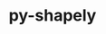 ---
title: "py-shapely"
layout: cache
categories: [package, develop]
meta: {"versions": ["2.0.1", "2.0.2"], "compilers": ["apple-clang@=15.0.0", "gcc@=11.3.0"], "oss": ["ubuntu22.04", "ventura"], "platforms": ["darwin", "linux"], "targets": ["aarch64", "x86_64_v3"], "stacks": ["ml-darwin-aarch64-mps", "ml-linux-x86_64-cpu", "ml-linux-x86_64-cuda", "root"], "num_specs": 47, "num_specs_by_stack": {"ml-darwin-aarch64-mps": 9, "root": 47, "ml-linux-x86_64-cuda": 23, "ml-linux-x86_64-cpu": 21}}
spec_details: [{"hash": "mvgr7gen3tocgt5jsymt4rieflhqv4tb", "compiler": "apple-clang@=15.0.0", "versions": ["2.0.2"], "os": "ventura", "platform": "darwin", "target": "aarch64", "variants": ["build_system=python_pip"], "stacks": ["ml-darwin-aarch64-mps", "root"], "size": "-", "tarball": "https://binaries.spack.io/develop/build_cache/darwin-ventura-aarch64/apple-clang-15.0.0/py-shapely-2.0.2/darwin-ventura-aarch64-apple-clang-15.0.0-py-shapely-2.0.2-mvgr7gen3tocgt5jsymt4rieflhqv4tb.spack"}, {"hash": "77nx2jpf4msqewoy66cvqbm62eka2pfs", "compiler": "apple-clang@=15.0.0", "versions": ["2.0.2"], "os": "ventura", "platform": "darwin", "target": "aarch64", "variants": ["build_system=python_pip"], "stacks": ["ml-darwin-aarch64-mps", "root"], "size": "-", "tarball": "https://binaries.spack.io/develop/build_cache/darwin-ventura-aarch64/apple-clang-15.0.0/py-shapely-2.0.2/darwin-ventura-aarch64-apple-clang-15.0.0-py-shapely-2.0.2-77nx2jpf4msqewoy66cvqbm62eka2pfs.spack"}, {"hash": "3klgy6gsux4ewkzifxazbwto26bs4vr2", "compiler": "apple-clang@=15.0.0", "versions": ["2.0.2"], "os": "ventura", "platform": "darwin", "target": "aarch64", "variants": ["build_system=python_pip"], "stacks": ["ml-darwin-aarch64-mps", "root"], "size": "-", "tarball": "https://binaries.spack.io/develop/build_cache/darwin-ventura-aarch64/apple-clang-15.0.0/py-shapely-2.0.2/darwin-ventura-aarch64-apple-clang-15.0.0-py-shapely-2.0.2-3klgy6gsux4ewkzifxazbwto26bs4vr2.spack"}, {"hash": "cs7s2oyv26o6lylcxxfsdybnnb5yc5le", "compiler": "apple-clang@=15.0.0", "versions": ["2.0.2"], "os": "ventura", "platform": "darwin", "target": "aarch64", "variants": ["build_system=python_pip"], "stacks": ["ml-darwin-aarch64-mps", "root"], "size": "-", "tarball": "https://binaries.spack.io/develop/build_cache/darwin-ventura-aarch64/apple-clang-15.0.0/py-shapely-2.0.2/darwin-ventura-aarch64-apple-clang-15.0.0-py-shapely-2.0.2-cs7s2oyv26o6lylcxxfsdybnnb5yc5le.spack"}, {"hash": "folctlcn2szd663vwgokdlv7uz2t43fn", "compiler": "apple-clang@=15.0.0", "versions": ["2.0.2"], "os": "ventura", "platform": "darwin", "target": "aarch64", "variants": ["build_system=python_pip"], "stacks": ["ml-darwin-aarch64-mps", "root"], "size": "-", "tarball": "https://binaries.spack.io/develop/build_cache/darwin-ventura-aarch64/apple-clang-15.0.0/py-shapely-2.0.2/darwin-ventura-aarch64-apple-clang-15.0.0-py-shapely-2.0.2-folctlcn2szd663vwgokdlv7uz2t43fn.spack"}, {"hash": "qpsr2witi63ihllwleliqhxlkuhrp4yo", "compiler": "apple-clang@=15.0.0", "versions": ["2.0.2"], "os": "ventura", "platform": "darwin", "target": "aarch64", "variants": ["build_system=python_pip"], "stacks": ["ml-darwin-aarch64-mps", "root"], "size": "-", "tarball": "https://binaries.spack.io/develop/build_cache/darwin-ventura-aarch64/apple-clang-15.0.0/py-shapely-2.0.2/darwin-ventura-aarch64-apple-clang-15.0.0-py-shapely-2.0.2-qpsr2witi63ihllwleliqhxlkuhrp4yo.spack"}, {"hash": "oprvyacl4krdi6emf4yhkg2hxpfpkpzd", "compiler": "apple-clang@=15.0.0", "versions": ["2.0.2"], "os": "ventura", "platform": "darwin", "target": "aarch64", "variants": ["build_system=python_pip"], "stacks": ["ml-darwin-aarch64-mps", "root"], "size": "-", "tarball": "https://binaries.spack.io/develop/build_cache/darwin-ventura-aarch64/apple-clang-15.0.0/py-shapely-2.0.2/darwin-ventura-aarch64-apple-clang-15.0.0-py-shapely-2.0.2-oprvyacl4krdi6emf4yhkg2hxpfpkpzd.spack"}, {"hash": "uuivnvb2jdb5gloypfocwjp52frrau2i", "compiler": "apple-clang@=15.0.0", "versions": ["2.0.2"], "os": "ventura", "platform": "darwin", "target": "aarch64", "variants": ["build_system=python_pip"], "stacks": ["ml-darwin-aarch64-mps", "root"], "size": "-", "tarball": "https://binaries.spack.io/develop/build_cache/darwin-ventura-aarch64/apple-clang-15.0.0/py-shapely-2.0.2/darwin-ventura-aarch64-apple-clang-15.0.0-py-shapely-2.0.2-uuivnvb2jdb5gloypfocwjp52frrau2i.spack"}, {"hash": "rgtd2mc2b7n43dabnvbis7no2tswvq4k", "compiler": "apple-clang@=15.0.0", "versions": ["2.0.2"], "os": "ventura", "platform": "darwin", "target": "aarch64", "variants": ["build_system=python_pip"], "stacks": ["ml-darwin-aarch64-mps", "root"], "size": "-", "tarball": "https://binaries.spack.io/develop/build_cache/darwin-ventura-aarch64/apple-clang-15.0.0/py-shapely-2.0.2/darwin-ventura-aarch64-apple-clang-15.0.0-py-shapely-2.0.2-rgtd2mc2b7n43dabnvbis7no2tswvq4k.spack"}, {"hash": "3taghva7tg57ocy3uq5rwp5jj72ajme7", "compiler": "gcc@=11.3.0", "versions": ["2.0.2"], "os": "ubuntu22.04", "platform": "linux", "target": "x86_64_v3", "variants": ["build_system=python_pip"], "stacks": ["root", "ml-linux-x86_64-cuda"], "size": "-", "tarball": "https://binaries.spack.io/develop/build_cache/linux-ubuntu22.04-x86_64_v3/gcc-11.3.0/py-shapely-2.0.2/linux-ubuntu22.04-x86_64_v3-gcc-11.3.0-py-shapely-2.0.2-3taghva7tg57ocy3uq5rwp5jj72ajme7.spack"}, {"hash": "oi2xa6cplkpfuyprec5jg2ymwwhadblx", "compiler": "gcc@=11.3.0", "versions": ["2.0.1"], "os": "ubuntu22.04", "platform": "linux", "target": "x86_64_v3", "variants": ["build_system=python_pip"], "stacks": ["root", "ml-linux-x86_64-cuda"], "size": "-", "tarball": "https://binaries.spack.io/develop/build_cache/linux-ubuntu22.04-x86_64_v3/gcc-11.3.0/py-shapely-2.0.1/linux-ubuntu22.04-x86_64_v3-gcc-11.3.0-py-shapely-2.0.1-oi2xa6cplkpfuyprec5jg2ymwwhadblx.spack"}, {"hash": "azareipplcjwhniz3h4oyqqb4e6piwj4", "compiler": "gcc@=11.3.0", "versions": ["2.0.1"], "os": "ubuntu22.04", "platform": "linux", "target": "x86_64_v3", "variants": ["build_system=python_pip"], "stacks": ["root", "ml-linux-x86_64-cpu"], "size": "-", "tarball": "https://binaries.spack.io/develop/build_cache/linux-ubuntu22.04-x86_64_v3/gcc-11.3.0/py-shapely-2.0.1/linux-ubuntu22.04-x86_64_v3-gcc-11.3.0-py-shapely-2.0.1-azareipplcjwhniz3h4oyqqb4e6piwj4.spack"}, {"hash": "ctzfn6cr5luz3cgjw3xhc6u2izb42khb", "compiler": "gcc@=11.3.0", "versions": ["2.0.1"], "os": "ubuntu22.04", "platform": "linux", "target": "x86_64_v3", "variants": ["build_system=python_pip"], "stacks": ["root", "ml-linux-x86_64-cpu"], "size": "-", "tarball": "https://binaries.spack.io/develop/build_cache/linux-ubuntu22.04-x86_64_v3/gcc-11.3.0/py-shapely-2.0.1/linux-ubuntu22.04-x86_64_v3-gcc-11.3.0-py-shapely-2.0.1-ctzfn6cr5luz3cgjw3xhc6u2izb42khb.spack"}, {"hash": "jvjfewzh22fskkzkfaxswrcvzorhh3nz", "compiler": "gcc@=11.3.0", "versions": ["2.0.1"], "os": "ubuntu22.04", "platform": "linux", "target": "x86_64_v3", "variants": ["build_system=python_pip"], "stacks": ["root", "ml-linux-x86_64-cpu"], "size": "-", "tarball": "https://binaries.spack.io/develop/build_cache/linux-ubuntu22.04-x86_64_v3/gcc-11.3.0/py-shapely-2.0.1/linux-ubuntu22.04-x86_64_v3-gcc-11.3.0-py-shapely-2.0.1-jvjfewzh22fskkzkfaxswrcvzorhh3nz.spack"}, {"hash": "xn77xnlc7spbhwe7wgrb27jwbqwlz2sh", "compiler": "gcc@=11.3.0", "versions": ["2.0.1"], "os": "ubuntu22.04", "platform": "linux", "target": "x86_64_v3", "variants": ["build_system=python_pip"], "stacks": ["root", "ml-linux-x86_64-cpu"], "size": "-", "tarball": "https://binaries.spack.io/develop/build_cache/linux-ubuntu22.04-x86_64_v3/gcc-11.3.0/py-shapely-2.0.1/linux-ubuntu22.04-x86_64_v3-gcc-11.3.0-py-shapely-2.0.1-xn77xnlc7spbhwe7wgrb27jwbqwlz2sh.spack"}, {"hash": "4ak6h2kafdx2vnrcmpimxcgbpdqvlzfk", "compiler": "gcc@=11.3.0", "versions": ["2.0.1"], "os": "ubuntu22.04", "platform": "linux", "target": "x86_64_v3", "variants": ["build_system=python_pip"], "stacks": ["root", "ml-linux-x86_64-cuda"], "size": "-", "tarball": "https://binaries.spack.io/develop/build_cache/linux-ubuntu22.04-x86_64_v3/gcc-11.3.0/py-shapely-2.0.1/linux-ubuntu22.04-x86_64_v3-gcc-11.3.0-py-shapely-2.0.1-4ak6h2kafdx2vnrcmpimxcgbpdqvlzfk.spack"}, {"hash": "3umyizlmaqfh7qwpmdbwdhqsspgllx74", "compiler": "gcc@=11.3.0", "versions": ["2.0.2"], "os": "ubuntu22.04", "platform": "linux", "target": "x86_64_v3", "variants": ["build_system=python_pip"], "stacks": ["root", "ml-linux-x86_64-cuda"], "size": "-", "tarball": "https://binaries.spack.io/develop/build_cache/linux-ubuntu22.04-x86_64_v3/gcc-11.3.0/py-shapely-2.0.2/linux-ubuntu22.04-x86_64_v3-gcc-11.3.0-py-shapely-2.0.2-3umyizlmaqfh7qwpmdbwdhqsspgllx74.spack"}, {"hash": "arwf4pufyviwewb7s4ip4hp7vdg3qd7s", "compiler": "gcc@=11.3.0", "versions": ["2.0.1"], "os": "ubuntu22.04", "platform": "linux", "target": "x86_64_v3", "variants": ["build_system=python_pip"], "stacks": ["root", "ml-linux-x86_64-cpu"], "size": "-", "tarball": "https://binaries.spack.io/develop/build_cache/linux-ubuntu22.04-x86_64_v3/gcc-11.3.0/py-shapely-2.0.1/linux-ubuntu22.04-x86_64_v3-gcc-11.3.0-py-shapely-2.0.1-arwf4pufyviwewb7s4ip4hp7vdg3qd7s.spack"}, {"hash": "chaipnbz2j55un54ahduwgswmawu2p56", "compiler": "gcc@=11.3.0", "versions": ["2.0.2"], "os": "ubuntu22.04", "platform": "linux", "target": "x86_64_v3", "variants": ["build_system=python_pip"], "stacks": ["root", "ml-linux-x86_64-cuda", "ml-linux-x86_64-cpu"], "size": "-", "tarball": "https://binaries.spack.io/develop/build_cache/linux-ubuntu22.04-x86_64_v3/gcc-11.3.0/py-shapely-2.0.2/linux-ubuntu22.04-x86_64_v3-gcc-11.3.0-py-shapely-2.0.2-chaipnbz2j55un54ahduwgswmawu2p56.spack"}, {"hash": "c7w4rnfgbxvlvpeheai3xu3qicdigun3", "compiler": "gcc@=11.3.0", "versions": ["2.0.1"], "os": "ubuntu22.04", "platform": "linux", "target": "x86_64_v3", "variants": ["build_system=python_pip"], "stacks": ["root", "ml-linux-x86_64-cpu"], "size": "-", "tarball": "https://binaries.spack.io/develop/build_cache/linux-ubuntu22.04-x86_64_v3/gcc-11.3.0/py-shapely-2.0.1/linux-ubuntu22.04-x86_64_v3-gcc-11.3.0-py-shapely-2.0.1-c7w4rnfgbxvlvpeheai3xu3qicdigun3.spack"}, {"hash": "rgebmnyxyzvmw7ejeh2qjnuw4eszvgbn", "compiler": "gcc@=11.3.0", "versions": ["2.0.1"], "os": "ubuntu22.04", "platform": "linux", "target": "x86_64_v3", "variants": ["build_system=python_pip"], "stacks": ["root", "ml-linux-x86_64-cpu"], "size": "-", "tarball": "https://binaries.spack.io/develop/build_cache/linux-ubuntu22.04-x86_64_v3/gcc-11.3.0/py-shapely-2.0.1/linux-ubuntu22.04-x86_64_v3-gcc-11.3.0-py-shapely-2.0.1-rgebmnyxyzvmw7ejeh2qjnuw4eszvgbn.spack"}, {"hash": "cqb2mfzmcia6efvhd6b52mjrvs7svfjt", "compiler": "gcc@=11.3.0", "versions": ["2.0.2"], "os": "ubuntu22.04", "platform": "linux", "target": "x86_64_v3", "variants": ["build_system=python_pip"], "stacks": ["root", "ml-linux-x86_64-cuda"], "size": "-", "tarball": "https://binaries.spack.io/develop/build_cache/linux-ubuntu22.04-x86_64_v3/gcc-11.3.0/py-shapely-2.0.2/linux-ubuntu22.04-x86_64_v3-gcc-11.3.0-py-shapely-2.0.2-cqb2mfzmcia6efvhd6b52mjrvs7svfjt.spack"}, {"hash": "bf3iaqspfsm33mlhmeqnwxalf2fprt4l", "compiler": "gcc@=11.3.0", "versions": ["2.0.1"], "os": "ubuntu22.04", "platform": "linux", "target": "x86_64_v3", "variants": ["build_system=python_pip"], "stacks": ["root", "ml-linux-x86_64-cuda"], "size": "-", "tarball": "https://binaries.spack.io/develop/build_cache/linux-ubuntu22.04-x86_64_v3/gcc-11.3.0/py-shapely-2.0.1/linux-ubuntu22.04-x86_64_v3-gcc-11.3.0-py-shapely-2.0.1-bf3iaqspfsm33mlhmeqnwxalf2fprt4l.spack"}, {"hash": "3m6ryrx73mwbvcav3ayhgq7usrvjtdch", "compiler": "gcc@=11.3.0", "versions": ["2.0.2"], "os": "ubuntu22.04", "platform": "linux", "target": "x86_64_v3", "variants": ["build_system=python_pip"], "stacks": ["root", "ml-linux-x86_64-cpu"], "size": "-", "tarball": "https://binaries.spack.io/develop/build_cache/linux-ubuntu22.04-x86_64_v3/gcc-11.3.0/py-shapely-2.0.2/linux-ubuntu22.04-x86_64_v3-gcc-11.3.0-py-shapely-2.0.2-3m6ryrx73mwbvcav3ayhgq7usrvjtdch.spack"}, {"hash": "blsa7arowldtxe74lztl4gq36l3r25uv", "compiler": "gcc@=11.3.0", "versions": ["2.0.1"], "os": "ubuntu22.04", "platform": "linux", "target": "x86_64_v3", "variants": ["build_system=python_pip"], "stacks": ["root", "ml-linux-x86_64-cpu"], "size": "-", "tarball": "https://binaries.spack.io/develop/build_cache/linux-ubuntu22.04-x86_64_v3/gcc-11.3.0/py-shapely-2.0.1/linux-ubuntu22.04-x86_64_v3-gcc-11.3.0-py-shapely-2.0.1-blsa7arowldtxe74lztl4gq36l3r25uv.spack"}, {"hash": "igunt7yimcelph54ks2evirhepadtija", "compiler": "gcc@=11.3.0", "versions": ["2.0.2"], "os": "ubuntu22.04", "platform": "linux", "target": "x86_64_v3", "variants": ["build_system=python_pip"], "stacks": ["root", "ml-linux-x86_64-cpu"], "size": "-", "tarball": "https://binaries.spack.io/develop/build_cache/linux-ubuntu22.04-x86_64_v3/gcc-11.3.0/py-shapely-2.0.2/linux-ubuntu22.04-x86_64_v3-gcc-11.3.0-py-shapely-2.0.2-igunt7yimcelph54ks2evirhepadtija.spack"}, {"hash": "jqf2atbzil2k3sd73n4fjq55ho2zmvef", "compiler": "gcc@=11.3.0", "versions": ["2.0.1"], "os": "ubuntu22.04", "platform": "linux", "target": "x86_64_v3", "variants": ["build_system=python_pip"], "stacks": ["root", "ml-linux-x86_64-cuda"], "size": "-", "tarball": "https://binaries.spack.io/develop/build_cache/linux-ubuntu22.04-x86_64_v3/gcc-11.3.0/py-shapely-2.0.1/linux-ubuntu22.04-x86_64_v3-gcc-11.3.0-py-shapely-2.0.1-jqf2atbzil2k3sd73n4fjq55ho2zmvef.spack"}, {"hash": "imjk7yyiqayqzc5ixeoxxpte77tytooh", "compiler": "gcc@=11.3.0", "versions": ["2.0.2"], "os": "ubuntu22.04", "platform": "linux", "target": "x86_64_v3", "variants": ["build_system=python_pip"], "stacks": ["root", "ml-linux-x86_64-cuda"], "size": "-", "tarball": "https://binaries.spack.io/develop/build_cache/linux-ubuntu22.04-x86_64_v3/gcc-11.3.0/py-shapely-2.0.2/linux-ubuntu22.04-x86_64_v3-gcc-11.3.0-py-shapely-2.0.2-imjk7yyiqayqzc5ixeoxxpte77tytooh.spack"}, {"hash": "l5whs2i7ixee2cpteq2kz6zeetqoxudq", "compiler": "gcc@=11.3.0", "versions": ["2.0.1"], "os": "ubuntu22.04", "platform": "linux", "target": "x86_64_v3", "variants": ["build_system=python_pip"], "stacks": ["root", "ml-linux-x86_64-cuda"], "size": "-", "tarball": "https://binaries.spack.io/develop/build_cache/linux-ubuntu22.04-x86_64_v3/gcc-11.3.0/py-shapely-2.0.1/linux-ubuntu22.04-x86_64_v3-gcc-11.3.0-py-shapely-2.0.1-l5whs2i7ixee2cpteq2kz6zeetqoxudq.spack"}, {"hash": "l4d33edlsnq5o3xkmjcrnw7q5qgtufgc", "compiler": "gcc@=11.3.0", "versions": ["2.0.2"], "os": "ubuntu22.04", "platform": "linux", "target": "x86_64_v3", "variants": ["build_system=python_pip"], "stacks": ["root", "ml-linux-x86_64-cuda", "ml-linux-x86_64-cpu"], "size": "-", "tarball": "https://binaries.spack.io/develop/build_cache/linux-ubuntu22.04-x86_64_v3/gcc-11.3.0/py-shapely-2.0.2/linux-ubuntu22.04-x86_64_v3-gcc-11.3.0-py-shapely-2.0.2-l4d33edlsnq5o3xkmjcrnw7q5qgtufgc.spack"}, {"hash": "mufnrpuxunp4j5o557cx3opjep4hfyxm", "compiler": "gcc@=11.3.0", "versions": ["2.0.1"], "os": "ubuntu22.04", "platform": "linux", "target": "x86_64_v3", "variants": ["build_system=python_pip"], "stacks": ["root", "ml-linux-x86_64-cpu"], "size": "-", "tarball": "https://binaries.spack.io/develop/build_cache/linux-ubuntu22.04-x86_64_v3/gcc-11.3.0/py-shapely-2.0.1/linux-ubuntu22.04-x86_64_v3-gcc-11.3.0-py-shapely-2.0.1-mufnrpuxunp4j5o557cx3opjep4hfyxm.spack"}, {"hash": "tgvcyufgkjlb7ozu5bqqgb2bvx3amjw5", "compiler": "gcc@=11.3.0", "versions": ["2.0.1"], "os": "ubuntu22.04", "platform": "linux", "target": "x86_64_v3", "variants": ["build_system=python_pip"], "stacks": ["root", "ml-linux-x86_64-cuda"], "size": "-", "tarball": "https://binaries.spack.io/develop/build_cache/linux-ubuntu22.04-x86_64_v3/gcc-11.3.0/py-shapely-2.0.1/linux-ubuntu22.04-x86_64_v3-gcc-11.3.0-py-shapely-2.0.1-tgvcyufgkjlb7ozu5bqqgb2bvx3amjw5.spack"}, {"hash": "p5lqpajia5g3kpr5cut7j64tajocg5sy", "compiler": "gcc@=11.3.0", "versions": ["2.0.1"], "os": "ubuntu22.04", "platform": "linux", "target": "x86_64_v3", "variants": ["build_system=python_pip"], "stacks": ["root", "ml-linux-x86_64-cuda"], "size": "-", "tarball": "https://binaries.spack.io/develop/build_cache/linux-ubuntu22.04-x86_64_v3/gcc-11.3.0/py-shapely-2.0.1/linux-ubuntu22.04-x86_64_v3-gcc-11.3.0-py-shapely-2.0.1-p5lqpajia5g3kpr5cut7j64tajocg5sy.spack"}, {"hash": "spjykewjqifmdinqp2wdes5npqrdygna", "compiler": "gcc@=11.3.0", "versions": ["2.0.1"], "os": "ubuntu22.04", "platform": "linux", "target": "x86_64_v3", "variants": ["build_system=python_pip"], "stacks": ["root", "ml-linux-x86_64-cuda"], "size": "-", "tarball": "https://binaries.spack.io/develop/build_cache/linux-ubuntu22.04-x86_64_v3/gcc-11.3.0/py-shapely-2.0.1/linux-ubuntu22.04-x86_64_v3-gcc-11.3.0-py-shapely-2.0.1-spjykewjqifmdinqp2wdes5npqrdygna.spack"}, {"hash": "e77iha7vrrvx2simungldp5v5onebeom", "compiler": "gcc@=11.3.0", "versions": ["2.0.1"], "os": "ubuntu22.04", "platform": "linux", "target": "x86_64_v3", "variants": ["build_system=python_pip"], "stacks": ["root", "ml-linux-x86_64-cuda"], "size": "-", "tarball": "https://binaries.spack.io/develop/build_cache/linux-ubuntu22.04-x86_64_v3/gcc-11.3.0/py-shapely-2.0.1/linux-ubuntu22.04-x86_64_v3-gcc-11.3.0-py-shapely-2.0.1-e77iha7vrrvx2simungldp5v5onebeom.spack"}, {"hash": "eo6fgedje5ov5zymhqz3rxhvhsnjocp5", "compiler": "gcc@=11.3.0", "versions": ["2.0.2"], "os": "ubuntu22.04", "platform": "linux", "target": "x86_64_v3", "variants": ["build_system=python_pip"], "stacks": ["root", "ml-linux-x86_64-cuda"], "size": "-", "tarball": "https://binaries.spack.io/develop/build_cache/linux-ubuntu22.04-x86_64_v3/gcc-11.3.0/py-shapely-2.0.2/linux-ubuntu22.04-x86_64_v3-gcc-11.3.0-py-shapely-2.0.2-eo6fgedje5ov5zymhqz3rxhvhsnjocp5.spack"}, {"hash": "naxgud6aryuanal3uott7e2y7ti2jo6j", "compiler": "gcc@=11.3.0", "versions": ["2.0.2"], "os": "ubuntu22.04", "platform": "linux", "target": "x86_64_v3", "variants": ["build_system=python_pip"], "stacks": ["root", "ml-linux-x86_64-cuda"], "size": "-", "tarball": "https://binaries.spack.io/develop/build_cache/linux-ubuntu22.04-x86_64_v3/gcc-11.3.0/py-shapely-2.0.2/linux-ubuntu22.04-x86_64_v3-gcc-11.3.0-py-shapely-2.0.2-naxgud6aryuanal3uott7e2y7ti2jo6j.spack"}, {"hash": "pcdvf7lqlayz2imymefputimg7vyyvfe", "compiler": "gcc@=11.3.0", "versions": ["2.0.2"], "os": "ubuntu22.04", "platform": "linux", "target": "x86_64_v3", "variants": ["build_system=python_pip"], "stacks": ["root", "ml-linux-x86_64-cpu"], "size": "-", "tarball": "https://binaries.spack.io/develop/build_cache/linux-ubuntu22.04-x86_64_v3/gcc-11.3.0/py-shapely-2.0.2/linux-ubuntu22.04-x86_64_v3-gcc-11.3.0-py-shapely-2.0.2-pcdvf7lqlayz2imymefputimg7vyyvfe.spack"}, {"hash": "egovkx6abuabwgydvtmvnn6im4zm7on3", "compiler": "gcc@=11.3.0", "versions": ["2.0.2"], "os": "ubuntu22.04", "platform": "linux", "target": "x86_64_v3", "variants": ["build_system=python_pip"], "stacks": ["root", "ml-linux-x86_64-cuda"], "size": "-", "tarball": "https://binaries.spack.io/develop/build_cache/linux-ubuntu22.04-x86_64_v3/gcc-11.3.0/py-shapely-2.0.2/linux-ubuntu22.04-x86_64_v3-gcc-11.3.0-py-shapely-2.0.2-egovkx6abuabwgydvtmvnn6im4zm7on3.spack"}, {"hash": "q62x3hyph5rxbowwx3lfqqayp76v5fjv", "compiler": "gcc@=11.3.0", "versions": ["2.0.2"], "os": "ubuntu22.04", "platform": "linux", "target": "x86_64_v3", "variants": ["build_system=python_pip"], "stacks": ["root", "ml-linux-x86_64-cuda", "ml-linux-x86_64-cpu"], "size": "-", "tarball": "https://binaries.spack.io/develop/build_cache/linux-ubuntu22.04-x86_64_v3/gcc-11.3.0/py-shapely-2.0.2/linux-ubuntu22.04-x86_64_v3-gcc-11.3.0-py-shapely-2.0.2-q62x3hyph5rxbowwx3lfqqayp76v5fjv.spack"}, {"hash": "rjd3vwcuh5vbnz6pynudgrnqqh54gm3a", "compiler": "gcc@=11.3.0", "versions": ["2.0.2"], "os": "ubuntu22.04", "platform": "linux", "target": "x86_64_v3", "variants": ["build_system=python_pip"], "stacks": ["root", "ml-linux-x86_64-cpu"], "size": "-", "tarball": "https://binaries.spack.io/develop/build_cache/linux-ubuntu22.04-x86_64_v3/gcc-11.3.0/py-shapely-2.0.2/linux-ubuntu22.04-x86_64_v3-gcc-11.3.0-py-shapely-2.0.2-rjd3vwcuh5vbnz6pynudgrnqqh54gm3a.spack"}, {"hash": "pslln4spebkz5xatglsd4r67glb5rrap", "compiler": "gcc@=11.3.0", "versions": ["2.0.2"], "os": "ubuntu22.04", "platform": "linux", "target": "x86_64_v3", "variants": ["build_system=python_pip"], "stacks": ["root", "ml-linux-x86_64-cpu"], "size": "-", "tarball": "https://binaries.spack.io/develop/build_cache/linux-ubuntu22.04-x86_64_v3/gcc-11.3.0/py-shapely-2.0.2/linux-ubuntu22.04-x86_64_v3-gcc-11.3.0-py-shapely-2.0.2-pslln4spebkz5xatglsd4r67glb5rrap.spack"}, {"hash": "pgjw32qzqolm7la4agctheayj2m75dgt", "compiler": "gcc@=11.3.0", "versions": ["2.0.2"], "os": "ubuntu22.04", "platform": "linux", "target": "x86_64_v3", "variants": ["build_system=python_pip"], "stacks": ["root", "ml-linux-x86_64-cuda"], "size": "-", "tarball": "https://binaries.spack.io/develop/build_cache/linux-ubuntu22.04-x86_64_v3/gcc-11.3.0/py-shapely-2.0.2/linux-ubuntu22.04-x86_64_v3-gcc-11.3.0-py-shapely-2.0.2-pgjw32qzqolm7la4agctheayj2m75dgt.spack"}, {"hash": "wuelv6xn6x7idkymtzf55z6tip4yrjy4", "compiler": "gcc@=11.3.0", "versions": ["2.0.2"], "os": "ubuntu22.04", "platform": "linux", "target": "x86_64_v3", "variants": ["build_system=python_pip"], "stacks": ["root", "ml-linux-x86_64-cuda", "ml-linux-x86_64-cpu"], "size": "-", "tarball": "https://binaries.spack.io/develop/build_cache/linux-ubuntu22.04-x86_64_v3/gcc-11.3.0/py-shapely-2.0.2/linux-ubuntu22.04-x86_64_v3-gcc-11.3.0-py-shapely-2.0.2-wuelv6xn6x7idkymtzf55z6tip4yrjy4.spack"}, {"hash": "qubfkzc4tyb34uw3f5ql457yfzotwq5y", "compiler": "gcc@=11.3.0", "versions": ["2.0.2"], "os": "ubuntu22.04", "platform": "linux", "target": "x86_64_v3", "variants": ["build_system=python_pip"], "stacks": ["root", "ml-linux-x86_64-cpu"], "size": "-", "tarball": "https://binaries.spack.io/develop/build_cache/linux-ubuntu22.04-x86_64_v3/gcc-11.3.0/py-shapely-2.0.2/linux-ubuntu22.04-x86_64_v3-gcc-11.3.0-py-shapely-2.0.2-qubfkzc4tyb34uw3f5ql457yfzotwq5y.spack"}, {"hash": "pdvbmgjufamecr356fqcojq3zz2zf3zc", "compiler": "gcc@=11.3.0", "versions": ["2.0.2"], "os": "ubuntu22.04", "platform": "linux", "target": "x86_64_v3", "variants": ["build_system=python_pip"], "stacks": ["root", "ml-linux-x86_64-cuda", "ml-linux-x86_64-cpu"], "size": "-", "tarball": "https://binaries.spack.io/develop/build_cache/linux-ubuntu22.04-x86_64_v3/gcc-11.3.0/py-shapely-2.0.2/linux-ubuntu22.04-x86_64_v3-gcc-11.3.0-py-shapely-2.0.2-pdvbmgjufamecr356fqcojq3zz2zf3zc.spack"}, {"hash": "l6ilgqabz4i7h2mmxqggytnpr7s3hyft", "compiler": "gcc@=11.3.0", "versions": ["2.0.2"], "os": "ubuntu22.04", "platform": "linux", "target": "x86_64_v3", "variants": ["build_system=python_pip"], "stacks": ["root", "ml-linux-x86_64-cuda", "ml-linux-x86_64-cpu"], "size": "-", "tarball": "https://binaries.spack.io/develop/build_cache/linux-ubuntu22.04-x86_64_v3/gcc-11.3.0/py-shapely-2.0.2/linux-ubuntu22.04-x86_64_v3-gcc-11.3.0-py-shapely-2.0.2-l6ilgqabz4i7h2mmxqggytnpr7s3hyft.spack"}]
---